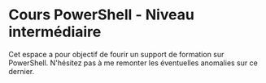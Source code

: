 # Cours PowerShell - Niveau intermédiaire

Cet espace a pour objectif de fourir un support de formation sur PowerShell. N'hésitez pas à me remonter les éventuelles anomalies sur ce dernier.
